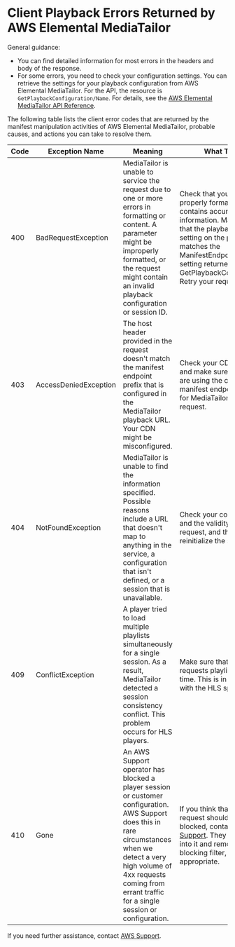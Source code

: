 # Client Playback Errors Returned by AWS Elemental MediaTailor<a name="playback-errors-client"></a>

General guidance: 
+ You can find detailed information for most errors in the headers and body of the response\.
+ For some errors, you need to check your configuration settings\. You can retrieve the settings for your playback configuration from AWS Elemental MediaTailor\. For the API, the resource is `GetPlaybackConfiguration/Name`\. For details, see the [AWS Elemental MediaTailor API Reference](https://docs.aws.amazon.com/mediatailor/latest/apireference/)\. 

The following table lists the client error codes that are returned by the manifest manipulation activities of AWS Elemental MediaTailor, probable causes, and actions you can take to resolve them\.


| Code  | Exception Name  | Meaning | What To Do | 
| --- | --- | --- | --- | 
| 400 | BadRequestException | MediaTailor is unable to service the request due to one or more errors in formatting or content\. A parameter might be improperly formatted, or the request might contain an invalid playback configuration or session ID\. | Check that your request is properly formatted and contains accurate information\. Make sure that the playback endpoint setting on the player matches the ManifestEndpointPrefix setting returned by GetPlaybackConfiguration\. Retry your request\.  | 
| 403 | AccessDeniedException | The host header provided in the request doesn't match the manifest endpoint prefix that is configured in the MediaTailor playback URL\. Your CDN might be misconfigured\.  | Check your CDN settings and make sure that you are using the correct manifest endpoint prefix for MediaTailor\. Retry your request\.  | 
| 404 | NotFoundException | MediaTailor is unable to find the information specified\. Possible reasons include a URL that doesn't map to anything in the service, a configuration that isn't defined, or a session that is unavailable\. | Check your configuration and the validity of your request, and then reinitialize the session\.  | 
| 409 | ConflictException | A player tried to load multiple playlists simultaneously for a single session\. As a result, MediaTailor detected a session consistency conflict\. This problem occurs for HLS players\. | Make sure that your player requests playlists one at a time\. This is in accordance with the HLS specification\.  | 
| 410 | Gone | An AWS Support operator has blocked a player session or customer configuration\. AWS Support does this in rare circumstances when we detect a very high volume of 4xx requests coming from errant traffic for a single session or configuration\.  | If you think that the request shouldn't be blocked, contact [AWS Support](https://aws.amazon.com/premiumsupport/)\. They can look into it and remove the blocking filter, if appropriate\.  | 

 If you need further assistance, contact [AWS Support](https://aws.amazon.com/premiumsupport/)\.